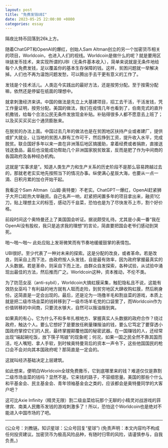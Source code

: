 ```yaml
---
layout: post
title: "免费发钱UBI"
date: 2023-05-25 22:00:00 +0800
categories: essay
---
```


隔夜比特币回落到26k上方。

随着ChatGPT和OpenAI的爆红，创始人Sam Altman创立的另一个加密货币相关的项目，Worldcoin，也进入人们的视线。Worldcoin是做什么的呢？就是要用区块链发币技术，来实现所谓的UBI（无条件基本收入），简单来说就是无条件地给每个人免费发钱，足以覆盖你的基本生存保障的钱。这样，贫困问题就一举解决掉。人们也不再为温饱问题发愁，可以腾出手去干更有意义的工作了。

发钱是个技术活儿。人类迄今实践出的最好方法，还是按劳分配。至于按需分配嘛，依然还是停留在纸面的理想中。

就拿刺激经济来讲。中国的做法是先立上大基建项目，招工去干活，干活发钱，凭工作量证明，按劳分配。美国的做法，我们在疫情几年也看到了，伯南克式的直升机撒钱，给每个合法公民无条件发放现金补贴。补贴得很多人都不愿意去上班了；以及买买买买出个通货膨胀来。

在脱贫的办法上面。中国过去几年的做法也是在贫困地区扶持产业或者建厂，提供或扩大就业，让当地的贫困人群有工作可干，然后挣到工资，提升收入水平，完成脱贫。联合国好多年以来一直在非洲落后地区搞援助，拿着经费或者捐款，直接送钱送食品，最后也没能成功帮助几个非洲国家脱贫致富，反而是肥了作为中间商的各国政府及各种经办机构。

这就是“实事求是”。知道人类生产力和生产关系的历史阶段不是那么容易跨越过去的，那就老老实实地先按照当下的情况办事。纵使满心星辰大海，也要从一点一滴、日积月累的加仓开始干起。

我看这个Sam Altman（山姆·奥特曼）不老实。ChatGPT一爆红，OpenAI赶紧狮子大开口趁热大举融资。自己名声一响，赶紧把闲置多年的项目拿出来，融资1亿刀，贴上理想主义的标签，感动万千韭菜，恐怕也是为了尽快发币上市，割个好价格。

前段时间这个奥特曼还上了美国国会听证。据说颇受礼待。尤其是小奥一番“我在OpenAI没有股权，我只是追求我的理想”的言论，简直要把国会老爷们感动到哭死。

啪～啪～啪～ 此处应贴上发哥微笑而有节奏地缓缓鼓掌的表情包。

UBI很好。至少代表了一种对未来的探索。这是分配的改良，或者革命。若是改良，则采自上而下法，由政府按人头发钱，自是最有效率，因为政府掌握最真实的人头数据。若是革命，则采自下而上法，由群众自发探索，各种试验，从试验中涌现出最佳的方法，然后推而广之。Worldcoin这种，资本推动，不伦不类。

为了防范女巫（anti-sybil），Worldcoin大搞虹膜采集，触犯隐私且不说，这能有效防女巫吗？有利益的地方就有人铤而走险，到贫穷地区大肆收购虹膜，然后刷身份。这简直是一定会出现的。最后，还是沦为一场撸羊毛和割韭菜的游戏，本质上就是把二级市场韭菜的钱转移到了一级市场羊毛党的口袋里了，而Worldcoin作为价值转移的中间商，只要流水够大，自然可以揩油揩到爽。

如果真的有心，它为什么不和多年扎根地方、掌握真实人头数据的政府合作？绕过政府，触达个人。要么它想好了是要放任刷量赚揩油的钱，要么它笃定了要穿透小国政府掌控它们的人民，最终掌握颠覆他国的秘密武器。在一国赚钱的人，还经常出现“端起碗吃饭，放下筷子骂娘”的现象呢；何况，如果一国之民全然不靠其国而活，吃人嘴短、拿人手软，到时候奥特曼背后的资本一声令下，这些他国国民的枪口会不会对向其本国政府呢？那简直是一定会的。

这就叫经济基础决定上层建筑。

如此想来，便明白Worldcoin全球免费撒币，它到底哪里来的钱？难道仅仅是靠割二级市场韭菜的钱吗？显然不是。它来钱的路子，不容细思量。美国的那些个什么和平基金会、民主基金会、青年领袖基金会之类的，应该都会是奥特曼同学的大客户吧？

这可比Axie Infinity（精灵无限）割二级韭菜给玩那个无聊的小精灵对战游戏的菲律宾、南美人民撒币发钱的游戏刺激多了！所以，恐怕这个Worldcoin也是绝对不能进入中国市场的了吧。

* * *

(公众号：刘教链。知识星球：公众号回复“星球”)
(免责声明：本文内容均不构成任何投资建议。加密货币为极高风险品种，有随时归零的风险，请谨慎参与，自我负责。)
